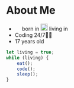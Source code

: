 # **About Me**

* <img src="https://upload.wikimedia.org/wikipedia/commons/thumb/f/fe/Flag_of_Egypt.svg/220px-Flag_of_Egypt.svg.png" width="15"/> born in <img src="https://upload.wikimedia.org/wikipedia/commons/c/cb/Flag_of_the_United_Arab_Emirates.svg" width="19"/> living in <img src="https://upload.wikimedia.org/wikipedia/commons/thumb/2/2c/Flag_of_Bahrain.svg/255px-Flag_of_Bahrain.svg.png" width="15"/>
* Coding 24/7🐱‍💻
* 17 years old

```javascript
let living = true;
while (living) {
    eat();
    code();
    sleep();
}
```
